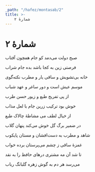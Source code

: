 ```yaml
---
_path: "/hafez/montasab/2"
title: >-
    شمارهٔ ۲
---
```

# شمارهٔ ۲

<div class="b" id="bn1"><div class="m1"><p>صبح دولت می‌دمد کو جام همچون آفتاب</p></div>
<div class="m2"><p>فرصتی زین به کجا باشد بده جام شراب</p></div></div>
<div class="b" id="bn2"><div class="m1"><p>خانه بی‌تشویش و ساقی یار و مطرب نکته‌گوی</p></div>
<div class="m2"><p>موسم عیش است و دور ساغر و عهد شباب </p></div></div>
<div class="b" id="bn3"><div class="m1"><p>از پی تفریح طبع و زیور حسن طرب</p></div>
<div class="m2"><p>خوش بود ترکیب زرین جام با لعل مذاب </p></div></div>
<div class="b" id="bn4"><div class="m1"><p>از خیال لطف می مشاطهٔ چالاک طبع</p></div>
<div class="m2"><p>در ضمیر برگ گل خوش می‌کند پنهان گلاب </p></div></div>
<div class="b" id="bn5"><div class="m1"><p>شاهد و مطرب به دست‌افشان و مستان پایکوب</p></div>
<div class="m2"><p>غمزهٔ ساقی ز چشم می‌پرستان برده خواب </p></div></div>
<div class="b" id="bn6"><div class="m1"><p>تا شد آن مه مشتری درهای حافظ را به نقد</p></div>
<div class="m2"><p>می‌رسد هر دم به گوش زهره گلبانگ رباب</p></div></div>
